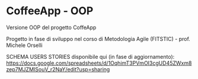 # CoffeeApp - OOP
Versione OOP del progetto CoffeApp 

Progetto in fase di sviluppo nel corso di Metodologia Agile (FITSTIC) - prof. Michele Orselli

SCHEMA USERS STORIES disponibile qui (in fase di aggiornamento):
https://docs.google.com/spreadsheets/d/1OqhimT3PVmOI3cgUD45ZWxm8zep7MJZMISouV_r2NaY/edit?usp=sharing

